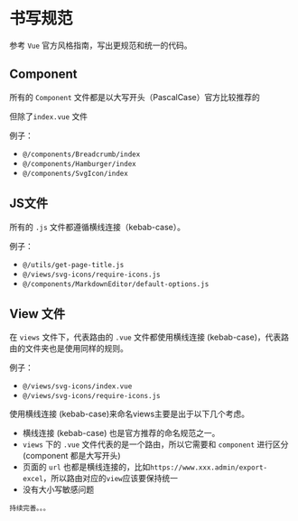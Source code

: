 # 书写规范

参考 `Vue` 官方风格指南，写出更规范和统一的代码。

## Component  
所有的 `Component` 文件都是以大写开头（PascalCase）官方比较推荐的  

但除了`index.vue` 文件  

例子：  
* `@/components/Breadcrumb/index`  
* `@/components/Hamburger/index `  
* `@/components/SvgIcon/index`

## JS文件
所有的 `.js` 文件都遵循横线连接（kebab-case）。  

例子：  

* `@/utils/get-page-title.js`
* `@/views/svg-icons/require-icons.js`
* `@/components/MarkdownEditor/default-options.js`

## View 文件
在 `views` 文件下，代表路由的 `.vue` 文件都使用横线连接 (kebab-case)，代表路由的文件夹也是使用同样的规则。  

例子：  

* `@/views/svg-icons/index.vue`
* `@/views/svg-icons/require-icons.js`

使用横线连接 (kebab-case)来命名views主要是出于以下几个考虑。  

* 横线连接 (kebab-case) 也是官方推荐的命名规范之一。
* `views` 下的 `.vue` 文件代表的是一个路由，所以它需要和 `component` 进行区分(component 都是大写开头)
* 页面的 `url` 也都是横线连接的，比如`https://www.xxx.admin/export-excel`，所以路由对应的`view`应该要保持统一
* 没有大小写敏感问题

`持续完善。。。`